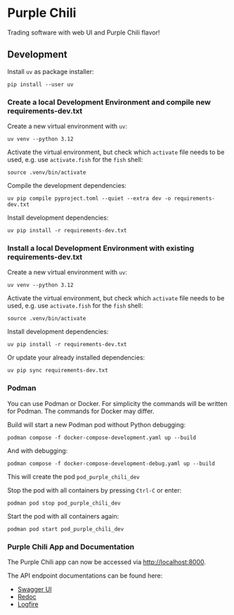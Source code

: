 # Purple Chili

Trading software with web UI and Purple Chili flavor!

## Development

Install `uv` as package installer:
```
pip install --user uv
```

### Create a local Development Environment and compile new requirements-dev.txt

Create a new virtual environment with `uv`:
```
uv venv --python 3.12
```

Activate the virtual environment, but check which `activate` file needs to be used, e.g. use `activate.fish` for the `fish` shell:
```
source .venv/bin/activate
```

Compile the development dependencies:
```
uv pip compile pyproject.toml --quiet --extra dev -o requirements-dev.txt
```

Install development dependencies:
```
uv pip install -r requirements-dev.txt
```

### Install a local Development Environment with existing requirements-dev.txt

Create a new virtual environment with `uv`:
```
uv venv --python 3.12
```

Activate the virtual environment, but check which `activate` file needs to be used, e.g. use `activate.fish` for the `fish` shell:
```
source .venv/bin/activate
```

Install development dependencies:
```
uv pip install -r requirements-dev.txt
```

Or update your already installed dependencies:
```
uv pip sync requirements-dev.txt
```

### Podman

You can use Podman or Docker. For simplicity the commands will be written for Podman. The commands for Docker may differ.

Build will start a new Podman pod without Python debugging:
```
podman compose -f docker-compose-development.yaml up --build
```

And with debugging:
```
podman compose -f docker-compose-development-debug.yaml up --build
```

This will create the pod `pod_purple_chili_dev`

Stop the pod with all containers by pressing `Ctrl-C` or enter:
```
podman pod stop pod_purple_chili_dev
```

Start the pod with all containers again:
```
podman pod start pod_purple_chili_dev
```

### Purple Chili App and Documentation

The Purple Chili app can now be accessed via [http://localhost:8000](http://localhost:8000).

The API endpoint documentations can be found here:
- [Swagger UI](http://localhost:8000/docs)
- [Redoc](http:/localhost:8000/redoc)
- [Logfire](https://logfire.pydantic.dev)
